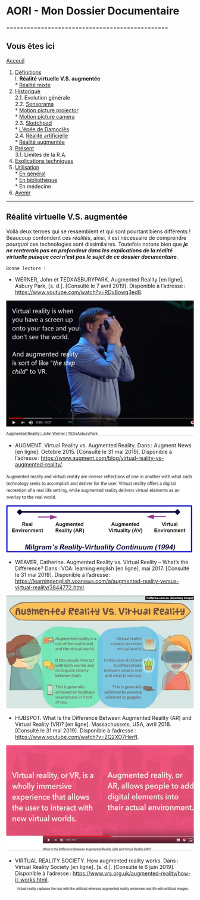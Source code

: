 # AORI - Mon Dossier Documentaire
===============================================

## Vous êtes ici  
[Acceuil](Introduction.md)

1. [Définitions](Definition.md)  
    I. **Réalité virtuelle V.S. augmentée**  
         * [Réalité mixte](mixed.md)  
2. [Historique](Histoire.md)  
  2.1. Evolution générale  
  2.2. [Sensorama](sensorama.md)  
         * [Motion picture projector](premierei.md)   
         * [Motion picture camera](secondei.md)  
  2.3. [Sketchpad](logiciel.md)  
         * [L'épée de Damoclès](epee.md)  
  2.4. [Réalité artificielle](rearti.md)  
         * [Réalité augmentée](ra.md)  
3. [Présent](present.md)  
  3.1. Limites de la R.A.  
4. [Explications techniques](Fonctionnement.md)  
5. [Utilisation](utilisation.md)  
         * [En général](engeneral.md)  
         * [En bibliothèque](bibli.md)  
         * En médecine  
 6. [Avenir](Avenir.md)  

-----------------------------------------------
 **Réalité virtuelle V.S. augmentée**
 ---------------------------------------------------------------------------------------------------------------------------------------
 
Voilà deux termes qui se ressemblent et qui sont pourtant biens différents ! Beaucoup confondent ces *réalités*, ainsi, il est nécessaire de comprendre *pourquoi* ces technologies sont dissimilaires. Toutefois notons bien que ___je ne rentrerais pas en profondeur dans les explications de la réalité virtuelle puisque ceci n'est pas le sujet de ce dossier documentaire___.

````
Bonne lecture !
````
* WERNER, John et TEDXASBURYPARK. Augmented Reality [en ligne]. Asbury Park, [s. d.]. [Consulté le 7 avril 2019]. Disponible à l’adresse : https://www.youtube.com/watch?v=RDvBowq3ed8.  

![Défintion facile](/Images/vs1.JPG)  
 
* AUGMENT. Virtual Reality vs. Augmented Reality. Dans : Augment News [en ligne]. Octobre 2015. [Consulté le 31 mai 2019]. Disponible à l’adresse : https://www.augment.com/blog/virtual-reality-vs-augmented-reality/.

![VS plus complet](/Images/vs2.JPG)
![VS schema](/Images/vs3.JPG)  
 
 * WEAVER, Catherine. Augmented Reality vs. Virtual Reality – What’s the Difference? Dans : VOA: learning english [en ligne]. mai 2017. [Consulté le 31 mai 2019]. Disponible à l’adresse : https://learningenglish.voanews.com/a/augmented-reality-versus-virtual-reality/3844772.html.
 
 ![VS schema2](/Images/vs4.JPG)  
 
 * HUBSPOT. What Is the Difference Between Augmented Reality (AR) and Virtual Reality (VR)? [en ligne]. Massachussets, USA, avril 2018. [Consulté le 31 mai 2019]. Disponible à l’adresse : https://www.youtube.com/watch?v=ZQ2XO7HerfI.  
  
 ![VS schema 3](/Images/vs5.JPG)  
 
 * VIRTUAL REALITY SOCIETY. How augmented reality works. Dans : Virtual Reality Society [en ligne]. [s. d.]. [Consulté le 6 juin 2019]. Disponible à l’adresse : https://www.vrs.org.uk/augmented-reality/how-it-works.html.  
 ![VS 4](/Images/vs6.JPG)
 
 
 

